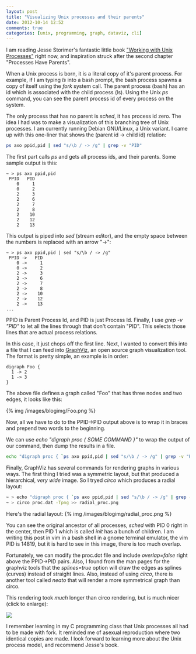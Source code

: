 ```yaml
---
layout: post
title: "Visualizing Unix processes and their parents"
date: 2012-10-14 12:52
comments: true
categories: [unix, programming, graph, dataviz, cli]
---
```


I am reading Jesse Storimer's fantastic little book ["Working with Unix Processes"](http://workingwithunixprocesses.com/) right now, and inspiration struck after the second chapter "Processes Have Parents".

When a Unix process is born, it is a literal copy of it's parent process. For example, if I am typing _ls_ into a bash prompt, the bash process spawns a copy of itself using the _fork_ system call. The parent process (bash) has an id which is associated with the child process (ls). Using the Unix _ps_ command, you can see the parent process id of every process on the system.

The only process that has no parent is _sched_, it has process id zero. The idea I had was to make a visualization of this branching tree of Unix processes. I am currently running Debian GNU/Linux, a Unix variant. I came up with this one-liner that shows the (parent id -> child id) relation:

```sh
ps axo ppid,pid | sed "s/\b / -> /g" | grep -v "PID"
```

The first part calls *ps* and gets all process ids, and their parents. Some sample output is this: 

```
~ > ps axo ppid,pid
 PPID   PID
    0     1
    0     2
    2     3
    2     6
    2     7
    2     8
    2    10
    2    12
    2    13
```

This output is piped into *sed* (*s*tream *ed*itor), and the empty space between the numbers is replaced with an arrow "->":

```
~ > ps axo ppid,pid | sed "s/\b / -> /g" 
 PPID ->   PID
    0 ->     1
    0 ->     2
    2 ->     3
    2 ->     6
    2 ->     7
    2 ->     8
    2 ->    10
    2 ->    12
    2 ->    13
...
```

PPID is Parent Process Id, and PID is just Process Id. Finally, I use _grep -v "PID"_ to let all the lines through that don't contain "PID". This selects those lines that are actual process relations. 

In this case, it just chops off the first line. Next, I wanted to convert this into a file that I can feed into [GraphViz](http://www.graphviz.org/), an open source graph visualization tool. The format is pretty simple, an example is in order: 

```
digraph Foo {
  1 -> 2
  1 -> 3
}
```

The above file defines a graph called "Foo" that has three nodes and two edges, it looks like this: 

{% img /images/blogimg/Foo.png %}

Now, all we have to do to the PPID->PID output above is to wrap it in braces and prepend two words to the beginning.

We can use _echo "digraph proc { SOME COMMAND }"_ to wrap the output of our command, then dump the results in a file.

```sh
echo "digraph proc { `ps axo ppid,pid | sed "s/\b / -> /g" | grep -v "PID"` } " >> proc.dot
```

Finally, GraphViz has several commands for rendering graphs in various ways. The first thing I tried was a symmetric layout, but that produced a hierarchical, *very wide* image. So I tryed *circo* which produces a radial layout: 

``` sh 
~ > echo "digraph proc { `ps axo ppid,pid | sed "s/\b / -> /g" | grep -v "PID"` } " >> proc.dot
~ > circo proc.dat -Tpng >> radial_proc.png
```

Here's the radial layout: 
{% img /images/blogimg/radial_proc.png %}

You can see the original ancestor of all processes, _sched_ with PID 0 right in the center, then PID 1 which is called _init_ has a bunch of children. I am writing this post in vim in a bash shell in a gnome terminal emulator, the vim PID is 14819, but it is hard to see in this image, there is too much overlap.

Fortunately, we can modify the proc.dot file and include _overlap=false_ right above the PPID->PID pairs. Also, I found from the man pages for the graphviz tools that the _splines=true_ option will draw the edges as splines (curves) instead of straight lines. Also, instead of using _circo_, there is another tool called _neato_ that will render a more symmetrical graph than circo.

This rendering took *much* longer than circo rendering, but is much nicer (click to enlarge):

<a href="/images/blogimg/sym_proc.png">
  <img src="/images/blogimg/sym_proc.png">
</a>

I remember learning in my C programming class that Unix processes all had to be made with fork. It reminded me of asexual reproduction where two identical copies are made. I look forward to learning more about the Unix process model, and recommend Jesse's book.

